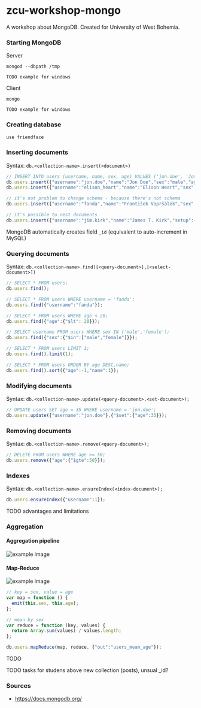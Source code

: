 # zcu-workshop-mongo
A workshop about MongoDB. Created for University of West Bohemia. 

### Starting MongoDB
Server
```
mongod --dbpath /tmp

TODO example for windows
```

Client
```
mongo

TODO example for windows
```

### Creating database
```javascript
use friendface
```

### Inserting documents
Syntax: `db.<collection-name>.insert(<document>)` 
```javascript
// INSERT INTO users (username, name, sex, age) VALUES ('jon.doe', 'Jon Doe', 'male', 34);
db.users.insert({"username":"jon.doe","name":"Jon Doe","sex":"male","age":34);
db.users.insert({"username":"elison_heart","name":"Elison Heart","sex":"female","age":18);

// it's not problem to change schema - because there's not schema
db.users.insert({"username":"fanda","name":"František Vopršálek","sex":"Příležitostně", "hobbies":["NoSQL","BigData","pivo"]);

// it's possible to nest documents
db.users.insert({"username":"jim.kirk","name":"James T. Kirk","setup":{"subscribe":true,"email":"jtk@enterprise.space"}});
```
MongoDB automatically creates field `_id` (equivalent to auto-increment in MySQL)

### Querying documents
Syntax: `db.<collection-name>.find([<query-document>],[<select-document>])`
```javascript
// SELECT * FROM users;
db.users.find();

// SELECT * FROM users WHERE username = 'fanda';
db.users.find({"username":"fanda"});

// SELECT * FROM users WHERE age < 20;
db.users.find({"age":{"$lt": 20}});

// SELECT username FROM users WHERE sex IN ('male','female');
db.users.find({"sex":{"$in":["male","female"]}});

// SELECT * FROM users LIMIT 1;
db.users.find().limit(1);

// SELECT * FROM users ORDER BY age DESC,name;
db.users.find().sort({"age":-1,"name":1});
```

### Modifying documents
Syntax: `db.<collection-name>.update(<query-document>,<set-document>);`
```javascript
// UPDATE users SET age = 35 WHERE username = 'jon.doe';
db.users.update({"username":"jon.doe"},{"$set":{"age":35}});
```

### Removing documents
Syntax: `db.<collection-name>.remove(<query-document>);`
```javascript
// DELETE FROM users WHERE age >= 50;
db.users.remove({"age":{"$gte":50}});
```

### Indexes
Syntax: `db.<collection-name>.ensureIndex(<index-document>);`
```javascript
db.users.ensureIndex({"username":1});
```
TODO advantages and limitations

### Aggregation

#### Aggregation pipeline
![example image](https://docs.mongodb.org/manual/_images/aggregation-pipeline.png "Aggregation pipeline example")

#### Map-Reduce
![example image](https://docs.mongodb.org/manual/_images/map-reduce.png "Map-Reduce example")
```javascript
// key = sex, value = age
var map = function () {
  emit(this.sex, this.age);
};

// mean by sex
var reduce = function (key, values) {
  return Array.sum(values) / values.length;
};

db.users.mapReduce(map, reduce, {"out":"users_mean_age"});
```
TODO



TODO tasks for studens above new collection (posts), unsual _id?

### Sources
- https://docs.mongodb.org/
